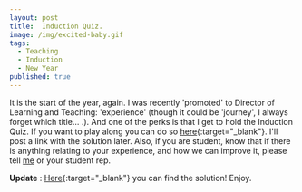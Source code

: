 ```yaml
---
layout: post
title:  Induction Quiz.
image: /img/excited-baby.gif
tags:
  - Teaching
  - Induction
  - New Year
published: true
---
```


It is the start of the year, again. I was recently 'promoted' to Director of Learning and Teaching: 'experience' (though it could be 'journey', I always forget which title... .). And one of the perks is that I get to hold the Induction Quiz. If you want to play along you can do so [here](https://tvpollet.github.io/Quiz/Quiz.html#1){:target="_blank"}. I'll post a link with the solution later. Also, if you are student, know that if there is anything relating to your experience, and how we can improve it, please tell [me](mailto:thomas.pollet@northumbria.ac.uk) or your student rep.

**Update** : [Here](https://tvpollet.github.io/Quiz-Solution/Quiz-solution.html#1){:target="_blank"} you can find the solution! Enjoy.